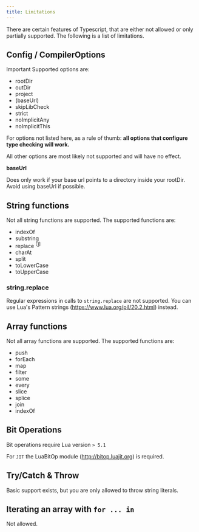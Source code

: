 ```yaml
---
title: Limitations
---
```


There are certain features of Typescript, that are either not allowed or only partially supported. The following is a list of limitations.

## Config / CompilerOptions

Important Supported options are:

- rootDir
- outDir
- project
- (baseUrl)
- skipLibCheck
- strict
- noImplicitAny
- noImplicitThis

For options not listed here, as a rule of thumb: **all options that configure type checking will work.**

All other options are most likely not supported and will have no effect.

**baseUrl**

Does only work if your base url points to a directory inside your rootDir. Avoid using baseUrl if possible.

## String functions

Not all string functions are supported. The supported functions are:

- indexOf
- substring
- replace <sup>[[1](#stringreplace)]</sup>
- charAt
- split
- toLowerCase
- toUpperCase

### string.replace

Regular expressions in calls to `string.replace` are not supported. You can use Lua's Pattern strings (https://www.lua.org/pil/20.2.html) instead.

## Array functions

Not all array functions are supported. The supported functions are:

- push
- forEach
- map
- filter
- some
- every
- slice
- splice
- join
- indexOf

## Bit Operations

Bit operations require Lua version `> 5.1`

For `JIT` the LuaBitOp module (http://bitop.luajit.org) is required.

## Try/Catch & Throw

Basic support exists, but you are only allowed to throw string literals.

## Iterating an array with `for ... in`

Not allowed.
